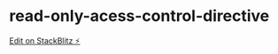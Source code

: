 # read-only-acess-control-directive

[Edit on StackBlitz ⚡️](https://stackblitz.com/edit/read-only-acess-control-directive)